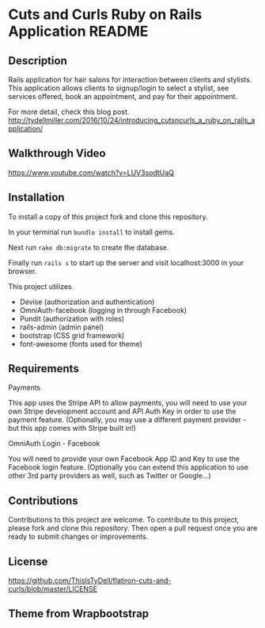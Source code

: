 # Cuts and Curls Ruby on Rails Application README

## Description
Rails application for hair salons for interaction between clients and stylists. This application allows clients to signup/login to select a stylist, see services offered, book an appointment, and pay for their appointment.

For more detail, check this blog post. http://tydellmiller.com/2016/10/24/introducing_cutsncurls_a_ruby_on_rails_application/

## Walkthrough Video
https://www.youtube.com/watch?v=LUV3sodtUaQ

## Installation
  To install a copy of this project fork and clone this repository.

  In your terminal run `bundle install` to install gems.

  Next run `rake db:migrate` to create the database.

  Finally run `rails s` to start up the server and visit localhost:3000 in your browser.

  This project utilizes 
  - Devise (authorization and authentication)
  - OmniAuth-facebook (logging in through Facebook)
  - Pundit (authorization with roles)
  - rails-admin (admin panel)
  - bootstrap (CSS grid framework)
  - font-awesome (fonts used for theme)

## Requirements
  Payments
  
  This app uses the Stripe API to allow payments, you will need to use your own Stripe development account and API Auth Key in order to use the payment feature. (Optionally, you may use a different payment provider - but this app comes with Stripe built in!)

  OmniAuth Login - Facebook

  You will need to provide your own Facebook App ID and Key to use the Facebook login feature. (Optionally you can extend this application to use other 3rd party providers as well, such as Twitter or Google...)

## Contributions
Contributions to this project are welcome. To contribute to this project, please fork and clone this repository. Then open a pull request once you are ready to submit changes or improvements. 

## License
https://github.com/ThisIsTyDell/flatiron-cuts-and-curls/blob/master/LICENSE

## Theme from Wrapbootstrap
